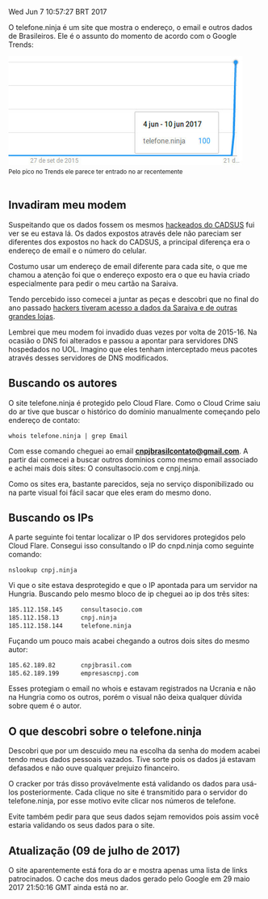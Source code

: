 Wed Jun  7 10:57:27 BRT 2017

O telefone.ninja é um site que mostra o endereço, o email e outros dados de Brasileiros. Ele é o assunto do momento de acordo com o Google Trends:
<div class="text-center">
<img src="/img/telefone_ninja_trends.jpg">
<br>
<small>Pelo pico no Trends ele parece ter entrado no ar recentemente</small>
</div>
<br>

## Invadiram meu modem

Suspeitando que os dados fossem os mesmos [hackeados do CADSUS](http://g1.globo.com/distrito-federal/noticia/dados-do-cartao-nacional-de-saude-vazam-na-web-ministerio-e-pf-apuram.ghtml) fui ver se eu estava lá. Os dados expostos através dele não pareciam ser diferentes dos expostos no hack do CADSUS, a principal diferença era o endereço de email e o número do celular.

Costumo usar um endereço de email diferente para cada site, o que me chamou a atenção foi que o endereço exposto era o que eu havia criado especialmente para pedir o meu cartão na Saraiva.

Tendo percebido isso comecei a juntar as peças e descobri que no final do ano passado [hackers tiveram acesso a dados da Saraiva e de outras grandes lojas](https://www.tecmundo.com.br/seguranca-de-dados/110536-dados-clientes-saraiva-marisa-netshoes-desprotegidos.htm). 

Lembrei que meu modem foi invadido duas vezes por volta de 2015-16. Na ocasião o DNS foi alterados e passou a apontar para servidores DNS hospedados no UOL. Imagino que eles tenham interceptado meus pacotes através desses servidores de DNS modificados.

## Buscando os autores

O site telefone.ninja é protegido pelo Cloud Flare. Como o Cloud Crime saiu do ar tive que buscar o histórico do domínio manualmente começando pelo endereço de contato:

```
whois telefone.ninja | grep Email
```
Com esse comando cheguei ao email **cnpjbrasilcontato@gmail.com**. A partir dai comecei a buscar outros domínios como mesmo email associado e achei mais dois sites: O consultasocio.com e cnpj.ninja.

Como os sites era, bastante parecidos, seja no serviço disponibilizado ou na parte visual foi fácil sacar que eles eram do mesmo dono.

## Buscando os IPs

A parte seguinte foi tentar localizar o IP dos servidores protegidos pelo Cloud Flare. Consegui isso consultando o IP do cnpd.ninja como seguinte comando:

```
nslookup cnpj.ninja
```

Vi que o site estava desprotegido e que o IP apontada para um servidor na Hungria.  Buscando pelo mesmo bloco de ip cheguei ao ip dos três sites:

```
185.112.158.145     consultasocio.com
185.112.158.13      cnpj.ninja
185.112.158.144     telefone.ninja 
```

Fuçando um pouco mais acabei chegando a outros dois sites do mesmo autor:
```
185.62.189.82       cnpjbrasil.com
185.62.189.199      empresascnpj.com
```
Esses protegiam o email no whois e estavam registrados na Ucrania e não na Hungria como os outros, porém o visual não deixa qualquer dúvida sobre quem é o autor.

## O que descobri sobre o telefone.ninja

Descobri que por um descuido meu na escolha da senha do modem acabei tendo meus dados pessoais vazados. Tive sorte pois os dados já estavam defasados e não ouve qualquer prejuizo financeiro. 

O cracker por trás disso provávelmente está validando os dados para usá-los posteriormente. Cada clique no site é transmitido para o servidor do telefone.ninja, por esse motivo evite clicar nos números de telefone. 

Evite também pedir para que seus dados sejam removidos pois assim você estaria validando os seus dados para o site.

## Atualização (09 de julho de 2017)
O site aparentemente está fora do ar e mostra apenas uma lista de links patrocinados. O cache dos meus dados gerado pelo Google em 29 maio 2017 21:50:16 GMT ainda está no ar.
